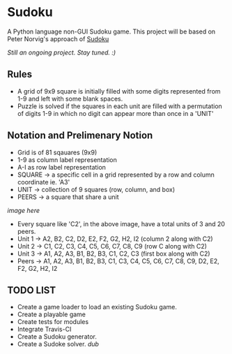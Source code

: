 # Sudoku
A Python language non-GUI Sudoku game.
This project will be based on Peter Norvig's approach of [Sudoku](https://norvig.com/sudoku.html)

*Still an ongoing project. Stay tuned. :)*

## Rules
- A grid of 9x9 square is initially filled with some digits represented from 1-9 and left with some blank spaces.
- Puzzle is solved if the squares in each unit are filled with a permutation of digits 1-9 in which no digit can appear more than once in a 'UNIT'

## Notation and Prelimenary Notion
- Grid is of 81 sqauares (9x9)
- 1-9 as column label representation
- A-I as row label representation
- SQUARE -> a specific cell in a grid represented by a row and column coordinate ie. 'A3'
- UNIT -> collection of 9 squares (row, column, and box)
- PEERS -> a square that share a unit

*image here*

- Every square like 'C2', in the above image, have a total units of 3 and 20 peers.
- Unit 1 -> A2, B2, C2, D2, E2, F2, G2, H2, I2 (column 2 along with C2)
- Unit 2 -> C1, C2, C3, C4, C5, C6, C7, C8, C9 (row C along with C2)
- Unit 3 -> A1, A2, A3, B1, B2, B3, C1, C2, C3 (first box along with C2)
- Peers  -> A1, A2, A3, B1, B2, B3, C1, C3, C4, C5, C6, C7, C8, C9, D2, E2, F2, G2, H2, I2

## TODO LIST
- Create a game loader to load an existing Sudoku game.
- Create a playable game
- Create tests for modules
- Integrate Travis-CI
- Create a Sudoku generator.
- Create a Sudoke solver. *dub* 

